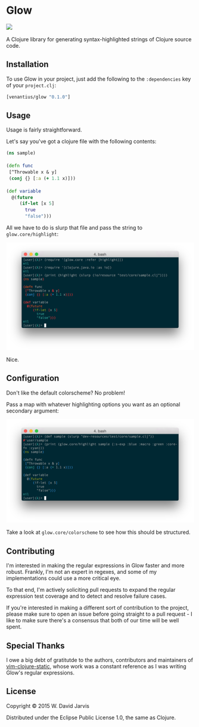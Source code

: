# Glow

![](https://img.shields.io/clojars/v/venantius/glow.svg)

A Clojure library for generating syntax-highlighted strings of Clojure source
code.

## Installation

To use Glow in your project, just add the following to the `:dependencies` key of your `project.clj`:

```clojure
[venantius/glow "0.1.0"]
```

## Usage

Usage is fairly straightforward.

Let's say you've got a clojure file with the following contents:

```clojure
(ns sample)

(defn func
 [^Throwable x & y]
 (conj {} [:a (+ 1.1 x)]))

(def variable
  @(future
     (if-let [x 5]
       true
       "false")))
```

All we have to do is slurp that file and pass the string to `glow.core/highlight`:

![](./doc/glow.png)

Nice.

## Configuration

Don't like the default colorscheme? No problem! 

Pass a map with whatever highlighting options you want as an optional
secondary argument:

![](./doc/glow_2.png)

Take a look at `glow.core/colorscheme` to see how this should be structured.

## Contributing

I'm interested in making the regular expressions in Glow faster and more robust. Frankly, I'm not an expert in regexes, and some of my implementations could use a more critical eye.

To that end, I'm actively soliciting pull requests to expand the regular expression test coverage and to detect and resolve failure cases.

If you're interested in making a different sort of contribution to the project, please make sure to open an issue before going straight to a pull request - I like to make sure there's a consensus that both of our time will be well spent.

## Special Thanks

I owe a big debt of gratitutde to the authors, contributors and maintainers of [vim-clojure-static](https://github.com/guns/vim-clojure-static), whose work was a constant reference as I was writing Glow's regular expressions.

## License

Copyright © 2015 W. David Jarvis

Distributed under the Eclipse Public License 1.0, the same as Clojure.
